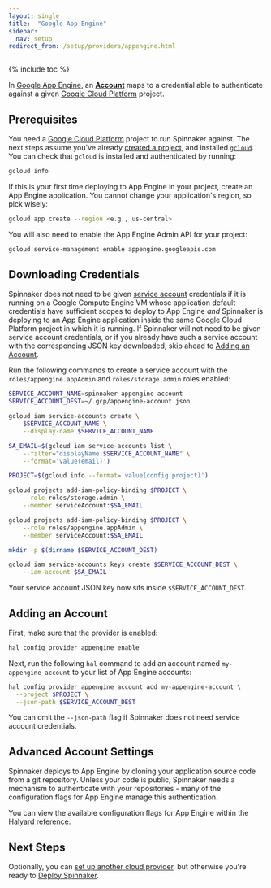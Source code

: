 ```yaml
---
layout: single
title:  "Google App Engine"
sidebar:
  nav: setup
redirect_from: /setup/providers/appengine.html
---
```


{% include toc %}

In [Google App Engine](https://cloud.google.com/appengine), an [__Account__](/concepts/providers/#accounts) maps to a 
credential able to authenticate against a given [Google Cloud Platform](https://cloud.google.com) project.

## Prerequisites

You need a [Google Cloud Platform](https://cloud.google.com/) project
to run Spinnaker against. The next steps assume you've already [created a
project](https://cloud.google.com/resource-manager/docs/creating-managing-projects), 
and installed [`gcloud`](https://cloud.google.com/sdk/downloads). You can check
that `gcloud` is installed and authenticated by running:

```bash
gcloud info
```

If this is your first time deploying to App Engine in your project, create an App Engine application. 
You cannot change your application's region, so pick wisely:

```bash
gcloud app create --region <e.g., us-central>
```

You will also need to enable the App Engine Admin API for your project:

```bash
gcloud service-management enable appengine.googleapis.com
```

## Downloading Credentials

Spinnaker does not need to be given [service account](https://cloud.google.com/compute/docs/access/service-accounts)
credentials if it is running on a Google Compute Engine VM whose
application default credentials have sufficient scopes to deploy to App Engine _and_ 
Spinnaker is deploying to an App Engine application inside the same Google Cloud Platform project in which it is running. If
Spinnaker will not need to be given service account credentials, or if you already have such a service account 
with the corresponding JSON key downloaded, skip ahead to [Adding an Account](#adding-an-account).

Run the following commands to create a service account 
with the `roles/appengine.appAdmin` and `roles/storage.admin` roles enabled:

```bash
SERVICE_ACCOUNT_NAME=spinnaker-appengine-account
SERVICE_ACCOUNT_DEST=~/.gcp/appengine-account.json

gcloud iam service-accounts create \
    $SERVICE_ACCOUNT_NAME \
    --display-name $SERVICE_ACCOUNT_NAME

SA_EMAIL=$(gcloud iam service-accounts list \
    --filter="displayName:$SERVICE_ACCOUNT_NAME" \
    --format='value(email)')

PROJECT=$(gcloud info --format='value(config.project)')

gcloud projects add-iam-policy-binding $PROJECT \
    --role roles/storage.admin \
    --member serviceAccount:$SA_EMAIL

gcloud projects add-iam-policy-binding $PROJECT \
    --role roles/appengine.appAdmin \
    --member serviceAccount:$SA_EMAIL

mkdir -p $(dirname $SERVICE_ACCOUNT_DEST)

gcloud iam service-accounts keys create $SERVICE_ACCOUNT_DEST \
    --iam-account $SA_EMAIL
```

Your service account JSON key now sits inside `$SERVICE_ACCOUNT_DEST`.

## Adding an Account

First, make sure that the provider is enabled:

```bash
hal config provider appengine enable
```

Next, run the following `hal` command to add an account named `my-appengine-account` to your list of App Engine accounts:

```bash
hal config provider appengine account add my-appengine-account \
  --project $PROJECT \
  --json-path $SERVICE_ACCOUNT_DEST 
```

You can omit the `--json-path` flag if Spinnaker does not need service account credentials.

## Advanced Account Settings

Spinnaker deploys to App Engine by cloning your application source code from a git repository. Unless your code 
is public, Spinnaker needs a mechanism to authenticate with your repositories - many of the configuration flags for 
App Engine manage this authentication. 

You can view the available configuration flags for App Engine within the 
[Halyard reference](/reference/halyard/commands#hal-config-provider-appengine-account-add).

## Next Steps

Optionally, you can [set up another cloud provider](/setup/install/providers/), but otherwise you're ready to [Deploy Spinnaker](/setup/install/deploy/).


